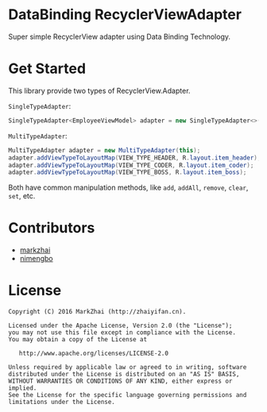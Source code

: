 # DataBinding RecyclerViewAdapter

Super simple RecyclerView adapter using Data Binding Technology.

# Get Started

This library provide two types of RecyclerView.Adapter.

`SingleTypeAdapter`:

```Java
SingleTypeAdapter<EmployeeViewModel> adapter = new SingleTypeAdapter<>(this, R.layout.item_single_type);
```

`MultiTypeAdapter`:

```Java
MultiTypeAdapter adapter = new MultiTypeAdapter(this);
adapter.addViewTypeToLayoutMap(VIEW_TYPE_HEADER, R.layout.item_header);
adapter.addViewTypeToLayoutMap(VIEW_TYPE_CODER, R.layout.item_coder);
adapter.addViewTypeToLayoutMap(VIEW_TYPE_BOSS, R.layout.item_boss);
```

Both have common manipulation methods, like `add`, `addAll`, `remove`, `clear`, `set`, etc.

# Contributors

- [markzhai](https://github.com/markzhai)
- [nimengbo](https://github.com/nimengbo)

# License

    Copyright (C) 2016 MarkZhai (http://zhaiyifan.cn).

    Licensed under the Apache License, Version 2.0 (the "License");
    you may not use this file except in compliance with the License.
    You may obtain a copy of the License at

       http://www.apache.org/licenses/LICENSE-2.0

    Unless required by applicable law or agreed to in writing, software
    distributed under the License is distributed on an "AS IS" BASIS,
    WITHOUT WARRANTIES OR CONDITIONS OF ANY KIND, either express or implied.
    See the License for the specific language governing permissions and
    limitations under the License.